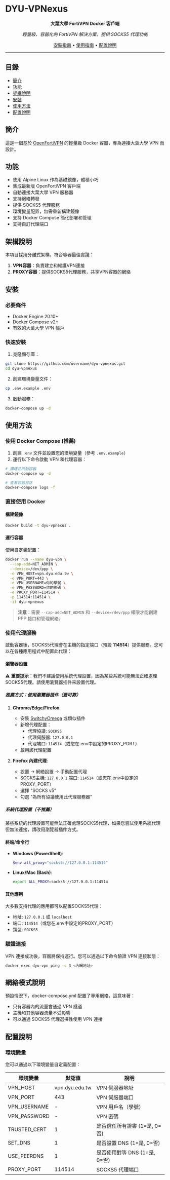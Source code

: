 # DYU-VPNexus

<div align="center">

**大葉大學 FortiVPN Docker 客戶端**

*輕量級、容器化的 FortiVPN 解決方案，提供 SOCKS5 代理功能*

[安裝指南](#安裝) • [使用指南](#使用方法) • [配置說明](#配置說明)

</div>

---

## 目錄

- [簡介](#簡介)
- [功能](#功能)
- [架構說明](#架構說明)
- [安裝](#安裝)
- [使用方法](#使用方法)
- [配置說明](#配置說明)

## 簡介

這是一個基於 [OpenFortiVPN](https://github.com/adrienverge/openfortivpn) 的輕量級 Docker 容器，專為連接大葉大學 VPN 而設計。

## 功能

- 使用 Alpine Linux 作為基礎鏡像，體積小巧
- 集成最新版 OpenFortiVPN 客戶端
- 自動連接大葉大學 VPN 服務器
- 支持網絡轉發
- 提供 SOCKS5 代理服務
- 環境變量配置，無需重新構建鏡像
- 支持 Docker Compose 簡化部署和管理
- 支持自訂代理端口

## 架構說明

本項目採用分離式架構，符合容器最佳實踐：

1. **VPN容器**：負責建立和維護VPN連接
2. **PROXY容器**：提供SOCKS5代理服務，共享VPN容器的網絡

## 安裝

### 必要條件

- Docker Engine 20.10+
- Docker Compose v2+
- 有效的大葉大學 VPN 帳戶

### 快速安裝

1. 克隆儲存庫：

```bash
git clone https://github.com/username/dyu-vpnexus.git
cd dyu-vpnexus
```

2. 創建環境變量文件：

```bash
cp .env.example .env
```

3. 啟動服務：

```bash
docker-compose up -d
```

## 使用方法

### 使用 Docker Compose (推薦)

1. 創建 `.env` 文件並設置您的環境變量（參考 `.env.example`）
2. 運行以下命令啟動 VPN 和代理容器：

```bash
# 構建並啟動容器
docker-compose up -d

# 查看容器日誌
docker-compose logs -f
```

### 直接使用 Docker

#### 構建鏡像

```bash
docker build -t dyu-vpnexus .
```

#### 運行容器

使用自定義配置：

```bash
docker run --name dyu-vpn \
  --cap-add=NET_ADMIN \
  --device=/dev/ppp \
  -e VPN_HOST=vpn.dyu.edu.tw \
  -e VPN_PORT=443 \
  -e VPN_USERNAME=你的學號 \
  -e VPN_PASSWORD=你的密碼 \
  -e PROXY_PORT=114514 \
  -p 114514:114514 \
  -it dyu-vpnexus
```

> **注意**：需要 `--cap-add=NET_ADMIN` 和 `--device=/dev/ppp` 權限才能創建 PPP 接口和管理網絡。

### 使用代理服務

啟動容器後，SOCKS5代理會在主機的指定端口（預設 **114514**）提供服務。您可以在各種應用程式中配置此代理：

#### 瀏覽器設置

⚠️ **重要提示**：我們不建議使用系統代理設置，因為某些系統可能無法正確處理SOCKS5代理。請使用瀏覽器插件來設置代理。

##### 推薦方式：使用瀏覽器插件（最可靠）

1. **Chrome/Edge/Firefox**: 
   - 安裝 [SwitchyOmega](https://chrome.google.com/webstore/detail/proxy-switchyomega/padekgcemlokbadohgkifijomclgjgif) 或類似插件
   - 新增代理配置：
     - 代理協議: `SOCKS5`
     - 代理伺服器: `127.0.0.1`
     - 代理端口: `114514`（或您在.env中設定的PROXY_PORT）
   - 啟用該代理配置

2. **Firefox 內建代理**:
   - 設置 → 網絡設置 → 手動配置代理
   - SOCKS主機: `127.0.0.1` 端口: `114514`（或您在.env中設定的PROXY_PORT）
   - 選擇 "SOCKS v5"
   - 勾選 "為所有協議使用此代理服務器"

##### 系統代理設置（不推薦）

某些系統的代理設置可能無法正確處理SOCKS5代理，如果您嘗試使用系統代理但無法連接，請改用瀏覽器插件方式。

#### 終端/命令行

- **Windows (PowerShell)**:
  ```powershell
  $env:all_proxy="socks5://127.0.0.1:114514"
  ```

- **Linux/Mac (Bash)**:
  ```bash
  export ALL_PROXY=socks5://127.0.0.1:114514
  ```

#### 其他應用

大多數支持代理的應用都可以配置SOCKS5代理：
- 地址: `127.0.0.1` 或 `localhost`
- 端口: `114514`（或您在.env中設定的PROXY_PORT）
- 類型: `SOCKS5`

### 驗證連接

VPN 連接成功後，容器將保持運行。您可以通過以下命令驗證 VPN 連接狀態：

```bash
docker exec dyu-vpn ping -c 3 <內網地址>
```

## 網絡模式說明

預設情況下，docker-compose.yml 配置了專用網絡，這意味著：

- 只有容器內的流量會通過 VPN 隧道
- 主機和其他容器流量不受影響
- 可以通過 SOCKS5 代理選擇性使用 VPN 連接

## 配置說明

### 環境變量

您可以通過以下環境變量自定義配置：

| 環境變量 | 默認值 | 說明 |
|----------|--------|------|
| VPN_HOST | vpn.dyu.edu.tw | VPN 伺服器地址 |
| VPN_PORT | 443 | VPN 伺服器端口 |
| VPN_USERNAME | - | VPN 用戶名（學號） |
| VPN_PASSWORD | - | VPN 密碼 |
| TRUSTED_CERT | 1 | 是否信任所有證書 (1=是, 0=否) |
| SET_DNS | 1 | 是否設置 DNS (1=是, 0=否) |
| USE_PEERDNS | 1 | 是否使用對等 DNS (1=是, 0=否) |
| PROXY_PORT | 114514 | SOCKS5 代理端口 |
